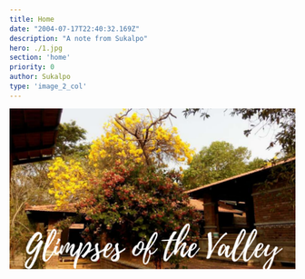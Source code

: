 ```yaml
---
title: Home
date: "2004-07-17T22:40:32.169Z"
description: "A note from Sukalpo"
hero: ./1.jpg
section: 'home'
priority: 0
author: Sukalpo
type: 'image_2_col'
---
```


![Home](./1.png)